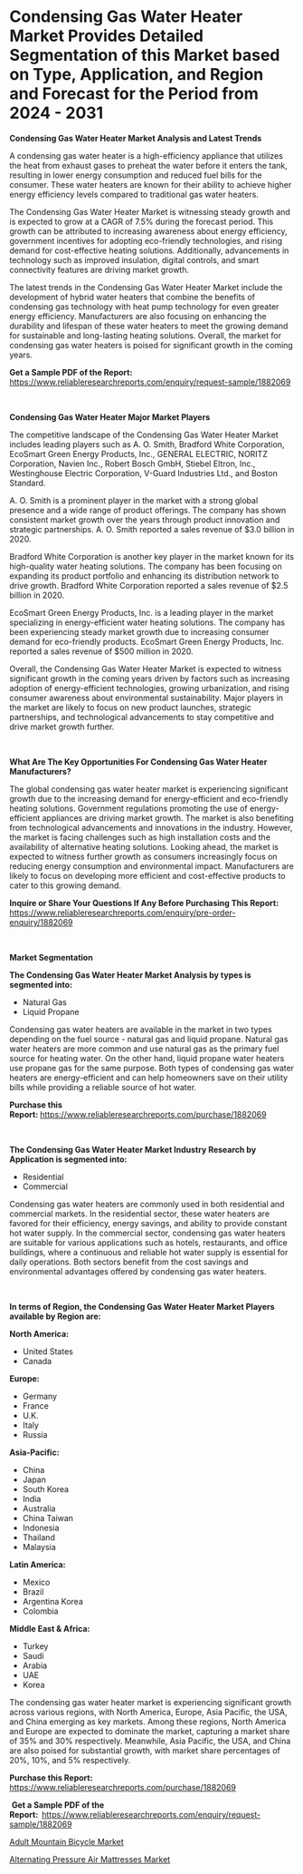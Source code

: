 <p><h1>Condensing Gas Water Heater Market Provides Detailed Segmentation of this Market based on Type, Application, and Region and Forecast for the Period from 2024 - 2031</h1></p><p><strong>Condensing Gas Water Heater Market Analysis and Latest Trends</strong></p>
<p><p>A condensing gas water heater is a high-efficiency appliance that utilizes the heat from exhaust gases to preheat the water before it enters the tank, resulting in lower energy consumption and reduced fuel bills for the consumer. These water heaters are known for their ability to achieve higher energy efficiency levels compared to traditional gas water heaters.</p><p>The Condensing Gas Water Heater Market is witnessing steady growth and is expected to grow at a CAGR of 7.5% during the forecast period. This growth can be attributed to increasing awareness about energy efficiency, government incentives for adopting eco-friendly technologies, and rising demand for cost-effective heating solutions. Additionally, advancements in technology such as improved insulation, digital controls, and smart connectivity features are driving market growth.</p><p>The latest trends in the Condensing Gas Water Heater Market include the development of hybrid water heaters that combine the benefits of condensing gas technology with heat pump technology for even greater energy efficiency. Manufacturers are also focusing on enhancing the durability and lifespan of these water heaters to meet the growing demand for sustainable and long-lasting heating solutions. Overall, the market for condensing gas water heaters is poised for significant growth in the coming years.</p></p>
<p><strong>Get a Sample PDF of the Report:&nbsp;</strong> <a href="https://www.reliableresearchreports.com/enquiry/request-sample/1882069">https://www.reliableresearchreports.com/enquiry/request-sample/1882069</a></p>
<p>&nbsp;</p>
<p><strong>Condensing Gas Water Heater Major Market Players</strong></p>
<p><p>The competitive landscape of the Condensing Gas Water Heater Market includes leading players such as A. O. Smith, Bradford White Corporation, EcoSmart Green Energy Products, Inc., GENERAL ELECTRIC, NORITZ Corporation, Navien Inc., Robert Bosch GmbH, Stiebel Eltron, Inc., Westinghouse Electric Corporation, V-Guard Industries Ltd., and Boston Standard.</p><p>A. O. Smith is a prominent player in the market with a strong global presence and a wide range of product offerings. The company has shown consistent market growth over the years through product innovation and strategic partnerships. A. O. Smith reported a sales revenue of $3.0 billion in 2020.</p><p>Bradford White Corporation is another key player in the market known for its high-quality water heating solutions. The company has been focusing on expanding its product portfolio and enhancing its distribution network to drive growth. Bradford White Corporation reported a sales revenue of $2.5 billion in 2020.</p><p>EcoSmart Green Energy Products, Inc. is a leading player in the market specializing in energy-efficient water heating solutions. The company has been experiencing steady market growth due to increasing consumer demand for eco-friendly products. EcoSmart Green Energy Products, Inc. reported a sales revenue of $500 million in 2020.</p><p>Overall, the Condensing Gas Water Heater Market is expected to witness significant growth in the coming years driven by factors such as increasing adoption of energy-efficient technologies, growing urbanization, and rising consumer awareness about environmental sustainability. Major players in the market are likely to focus on new product launches, strategic partnerships, and technological advancements to stay competitive and drive market growth further.</p></p>
<p>&nbsp;</p>
<p><strong>What Are The Key Opportunities For Condensing Gas Water Heater Manufacturers?</strong></p>
<p><p>The global condensing gas water heater market is experiencing significant growth due to the increasing demand for energy-efficient and eco-friendly heating solutions. Government regulations promoting the use of energy-efficient appliances are driving market growth. The market is also benefiting from technological advancements and innovations in the industry. However, the market is facing challenges such as high installation costs and the availability of alternative heating solutions. Looking ahead, the market is expected to witness further growth as consumers increasingly focus on reducing energy consumption and environmental impact. Manufacturers are likely to focus on developing more efficient and cost-effective products to cater to this growing demand.</p></p>
<p><strong>Inquire or Share Your Questions If Any Before Purchasing This Report:</strong> <a href="https://www.reliableresearchreports.com/enquiry/pre-order-enquiry/1882069">https://www.reliableresearchreports.com/enquiry/pre-order-enquiry/1882069</a></p>
<p>&nbsp;</p>
<p><strong>Market Segmentation</strong></p>
<p><strong>The Condensing Gas Water Heater Market Analysis by types is segmented into:</strong></p>
<p><ul><li>Natural Gas</li><li>Liquid Propane</li></ul></p>
<p><p>Condensing gas water heaters are available in the market in two types depending on the fuel source - natural gas and liquid propane. Natural gas water heaters are more common and use natural gas as the primary fuel source for heating water. On the other hand, liquid propane water heaters use propane gas for the same purpose. Both types of condensing gas water heaters are energy-efficient and can help homeowners save on their utility bills while providing a reliable source of hot water.</p></p>
<p><strong>Purchase this Report:&nbsp;</strong><a href="https://www.reliableresearchreports.com/purchase/1882069">https://www.reliableresearchreports.com/purchase/1882069</a></p>
<p>&nbsp;</p>
<p><strong>The Condensing Gas Water Heater Market Industry Research by Application is segmented into:</strong></p>
<p><ul><li>Residential</li><li>Commercial</li></ul></p>
<p><p>Condensing gas water heaters are commonly used in both residential and commercial markets. In the residential sector, these water heaters are favored for their efficiency, energy savings, and ability to provide constant hot water supply. In the commercial sector, condensing gas water heaters are suitable for various applications such as hotels, restaurants, and office buildings, where a continuous and reliable hot water supply is essential for daily operations. Both sectors benefit from the cost savings and environmental advantages offered by condensing gas water heaters.</p></p>
<p>&nbsp;</p>
<p><strong>In terms of Region, the Condensing Gas Water Heater Market Players available by Region are:</strong></p>
<p>
    <p> <strong> North America: </strong>
        <ul>
            <li>United States</li>
            <li>Canada</li>
        </ul>
        </p> 
    <p> <strong> Europe: </strong>
        <ul>
            <li>Germany</li>
            <li>France</li>
            <li>U.K.</li>
            <li>Italy</li>
            <li>Russia</li>
        </ul>
        </p> 
    <p> <strong> Asia-Pacific: </strong>
        <ul>
            <li>China</li>
            <li>Japan</li>
            <li>South Korea</li>
            <li>India</li>
            <li>Australia</li>
            <li>China Taiwan</li>
            <li>Indonesia</li>
            <li>Thailand</li>
            <li>Malaysia</li>
        </ul>
        </p> 
    <p> <strong> Latin America: </strong>
        <ul>
            <li>Mexico</li>
            <li>Brazil</li>
            <li>Argentina Korea</li>
            <li>Colombia</li>
        </ul>
        </p> 
    <p> <strong> Middle East & Africa: </strong>
        <ul>
            <li>Turkey</li>
            <li>Saudi</li>
            <li>Arabia</li>
            <li>UAE</li>
            <li>Korea</li>
        </ul>
    </p>
    </p>
<p><p>The condensing gas water heater market is experiencing significant growth across various regions, with North America, Europe, Asia Pacific, the USA, and China emerging as key markets. Among these regions, North America and Europe are expected to dominate the market, capturing a market share of 35% and 30% respectively. Meanwhile, Asia Pacific, the USA, and China are also poised for substantial growth, with market share percentages of 20%, 10%, and 5% respectively.</p></p>
<p><strong>Purchase this Report: </strong><a href="https://www.reliableresearchreports.com/purchase/1882069">https://www.reliableresearchreports.com/purchase/1882069</a></p>
<p>&nbsp;<strong>Get a Sample PDF of the Report:&nbsp;&nbsp;</strong><a href="https://www.reliableresearchreports.com/enquiry/request-sample/1882069">https://www.reliableresearchreports.com/enquiry/request-sample/1882069</a></p>
<p><strong></strong></p>
<p><p><a href="https://github.com/dimitrishawkinswaynenp91rgz/Market-Research-Report-List-1/blob/main/adult-mountain-bicycle-market.md">Adult Mountain Bicycle Market</a></p><p><a href="https://github.com/danielneavesallisons03mba/Market-Research-Report-List-1/blob/main/alternating-pressure-air-mattresses-market.md">Alternating Pressure Air Mattresses Market</a></p></p>